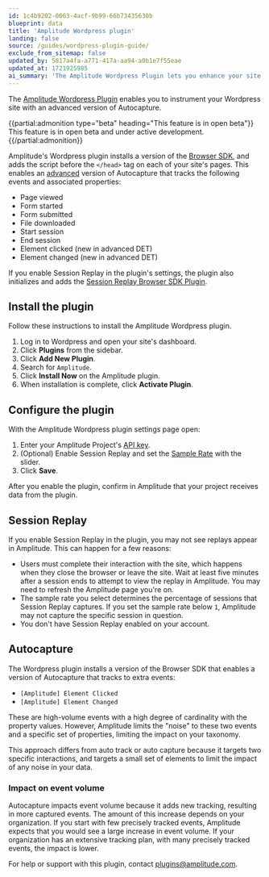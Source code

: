 ```yaml
---
id: 1c4b9202-0063-4acf-9b99-66b73435630b
blueprint: data
title: 'Amplitude Wordpress plugin'
landing: false
source: /guides/wordpress-plugin-guide/
exclude_from_sitemap: false
updated_by: 5817a4fa-a771-417a-aa94-a0b1e7f55eae
updated_at: 1721925985
ai_summary: 'The Amplitude Wordpress Plugin lets you enhance your site with an advanced Autocapture feature. It captures various events like page views, form submissions, and more. You can also enable Session Replay for a more detailed view of user interactions. The plugin requires you to install it on your Wordpress site and configure it with your Amplitude Project API key. Autocapture increases event volume by tracking more interactions. If you need assistance, contact plugins@amplitude.com.'
---
```

The [Amplitude Wordpress Plugin](https://wordpress.org/plugins/amplitude/) enables you to instrument your Wordpress site with an advanced version of Autocapture.

{{partial:admonition type="beta" heading="This feature is in open beta"}}
This feature is in open beta and under active development.
{{/partial:admonition}}

Amplitude's Wordpress plugin installs a version of the [Browser SDK](/docs/sdks/analytics/browser/browser-sdk-2), and adds the script before the `</head>` tag on each of your site's pages. This enables an [advanced](https://github.com/amplitude/Amplitude-TypeScript/tree/v1.x/packages/plugin-default-event-tracking-advanced-browser) version of Autocapture that tracks the following events and associated properties:

- Page viewed
- Form started
- Form submitted
- File downloaded
- Start session
- End session
- Element clicked (new in advanced DET)
- Element changed (new in advanced DET)

If you enable Session Replay in the plugin's settings, the plugin also initializes and adds the [Session Replay Browser SDK Plugin](/docs/session-replay/session-replay-plugin).

## Install the plugin

Follow these instructions to install the Amplitude Wordpress plugin.

1. Log in to Wordpress and open your site's dashboard.
2. Click **Plugins** from the sidebar.
3. Click **Add New Plugin**.
4. Search for `Amplitude`.
5. Click **Install Now** on the Amplitude plugin.
6. When installation is complete, click **Activate Plugin**.

## Configure the plugin

With the Amplitude Wordpress plugin settings page open:

1. Enter your Amplitude Project's [API key](/docs/apis/authentication).
2. (Optional) Enable Session Replay and set the [Sample Rate](/docs/session-replay/session-replay-plugin#sampling-rate) with the slider.
3. Click **Save**.

After you enable the plugin, confirm in Amplitude that your project receives data from the plugin.

## Session Replay

If you enable Session Replay in the plugin, you may not see replays appear in Amplitude. This can happen for a few reasons:

- Users must complete their interaction with the site, which happens when they close the browser or leave the site. Wait at least five minutes after a session ends to attempt to view the replay in Amplitude. You may need to refresh the Amplitude page you're on.
- The sample rate you select determines the percentage of sessions that Session Replay captures. If you set the sample rate below `1`, Amplitude may not capture the specific session in question.
- You don't have Session Replay enabled on your account.

## Autocapture

The Wordpress plugin installs a version of the Browser SDK that enables a version of Autocapture that tracks to extra events:

- `[Amplitude] Element Clicked`
- `[Amplitude] Element Changed`

These are high-volume events with a high degree of cardinality with the property values. However, Amplitude limits the "noise" to these two events and a specific set of properties, limiting the impact on your taxonomy.

This approach differs from auto track or auto capture because it targets two specific interactions, and targets a small set of elements to limit the impact of any noise in your data.

### Impact on event volume

Autocapture impacts event volume because it adds new tracking, resulting in more captured events. The amount of this increase depends on your organization. If you start with few precisely tracked events, Amplitude expects that you would see a large increase in event volume. If your organization has an extensive tracking plan, with many precisely tracked events, the impact is lower.

For help or support with this plugin, contact [plugins@amplitude.com](mailto:plugins@amplitude.com).